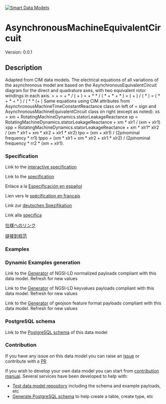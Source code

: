 [![Smart Data Models](https://smartdatamodels.org/wp-content/uploads/2022/01/SmartDataModels_logo.png "Logo")](https://smartdatamodels.org)
# AsynchronousMachineEquivalentCircuit
Version: 0.0.1

## Description 

Adapted from CIM data models. The electrical equations of all variations of the asynchronous model are based on the AsynchronousEquivalentCircuit diagram for the direct and quadrature axes, with two equivalent rotor windings in each axis.      =  +   =  +  *  / ( + )  =  +  * *  / ( *  +  *  +  * )  = ( + ) / ( * )  = ( *  +  *  +  * ) / ( *  * (+ ) Same equations using CIM attributes from AsynchronousMachineTimeConstantReactance class on left of = sign and AsynchronousMachineEquivalentCircuit class on right (except as noted): xs = xm + RotatingMachineDynamics.statorLeakageReactance xp = RotatingMachineDynamics.statorLeakageReactance + xm * xlr1 / (xm + xlr1) xpp = RotatingMachineDynamics.statorLeakageReactance + xm * xlr1* xlr2 / (xm * xlr1 + xm * xlr2 + xlr1 * xlr2) tpo = (xm + xlr1) / (2*pi*nominal frequency * rr1) tppo = (xm * xlr1 + xm * xlr2 + xlr1 * xlr2) / (2*pi*nominal frequency * rr2 * (xm + xlr1).
### Specification

Link to the [interactive specification](https://swagger.lab.fiware.org/?url=https://smart-data-models.github.io/dataModel.EnergyCIM/AsynchronousMachineEquivalentCircuit/swagger.yaml)

Link to the [specification](https://github.com/smart-data-models/dataModel.EnergyCIM/blob/master/AsynchronousMachineEquivalentCircuit/doc/spec.md)

Enlace a la [Especificación en español](https://github.com/smart-data-models/dataModel.EnergyCIM/blob/master/AsynchronousMachineEquivalentCircuit/doc/spec_ES.md)

Lien vers le [spécification en français](https://github.com/smart-data-models/dataModel.EnergyCIM/blob/master/AsynchronousMachineEquivalentCircuit/doc/spec_FR.md)

Link zur [deutschen Spezifikation](https://github.com/smart-data-models/dataModel.EnergyCIM/blob/master/AsynchronousMachineEquivalentCircuit/doc/spec_DE.md)

Link alla [specifica](https://github.com/smart-data-models/dataModel.EnergyCIM/blob/master/AsynchronousMachineEquivalentCircuit/doc/spec_IT.md)

[仕様へのリンク](https://github.com/smart-data-models/dataModel.EnergyCIM/blob/master/AsynchronousMachineEquivalentCircuit/doc/spec_JA.md)

[链接到规范](https://github.com/smart-data-models/dataModel.EnergyCIM/blob/master/AsynchronousMachineEquivalentCircuit/doc/spec_ZH.md)
### Examples
### Dynamic Examples generation

Link to the [Generator](https://smartdatamodels.org/extra/ngsi-ld_generator.php?schemaUrl=https://raw.githubusercontent.com/smart-data-models/dataModel.EnergyCIM/master/AsynchronousMachineEquivalentCircuit/schema.json&email=info@smartdatamodels.org) of NGSI-LD normalized payloads compliant with this data model. Refresh for new values

Link to the [Generator](https://smartdatamodels.org/extra/ngsi-ld_generator_keyvalues.php?schemaUrl=https://raw.githubusercontent.com/smart-data-models/dataModel.EnergyCIM/master/AsynchronousMachineEquivalentCircuit/schema.json&email=info@smartdatamodels.org) of NGSI-LD keyvalues payloads compliant with this data model. Refresh for new values

Link to the [Generator](https://smartdatamodels.org/extra/geojson_features_generator.php?schemaUrl=https://raw.githubusercontent.com/smart-data-models/dataModel.EnergyCIM/master/AsynchronousMachineEquivalentCircuit/schema.json&email=info@smartdatamodels.org) of geojson feature format payloads compliant with this data model. Refresh for new values
### PostgreSQL schema

Link to the [PostgreSQL schema](https://github.com/smart-data-models/dataModel.EnergyCIM/blob/master/AsynchronousMachineEquivalentCircuit/schema.sql) of this data model
### Contribution

 If you have any issue on this data model you can raise an [issue](https://github.com/smart-data-models/dataModel.EnergyCIM/issues)  or contribute with a [PR](https://github.com/smart-data-models/dataModel.EnergyCIM/pulls)

 If you wish to develop your own data model you can start from [contribution manual](https://bit.ly/contribution_manual). Several services have been developed to help with: 
 - [Test data model repository](https://smartdatamodels.org/index.php/data-models-contribution-api/) including the schema and example payloads, etc
 - [Generate PostgreSQL schema](https://smartdatamodels.org/index.php/sql-service/) to help create a table, create type, etc